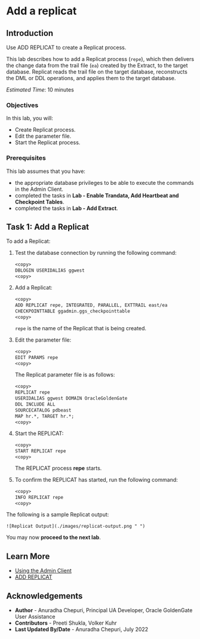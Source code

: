 # Add a replicat

## Introduction
Use ADD REPLICAT to create a Replicat process.

This lab describes how to add a Replicat process (`repe`), which then delivers the change data from the trail file (`ea`) created by the Extract, to the target database.
Replicat reads the trail file on the target database, reconstructs the DML or DDL operations, and applies them to the target database.

*Estimated Time*: 10 minutes

### Objectives
In this lab, you will:
* Create Replicat process.
* Edit the parameter file.
* Start the Replicat process.

### Prerequisites
This lab assumes that you have:
- the appropriate database privileges to be able to execute the commands in the Admin Client.
- completed the tasks in **Lab - Enable Trandata, Add Heartbeat and Checkpoint Tables**.
- completed the tasks in **Lab - Add Extract**.

## Task 1: Add a Replicat

To add a Replicat:

1. Test the database connection by running the following command:


    ```
    <copy>
    DBLOGIN USERIDALIAS ggwest
    <copy>

    ```

2. Add a Replicat:

    ```
    <copy>
    ADD REPLICAT repe, INTEGRATED, PARALLEL, EXTTRAIL east/ea CHECKPOINTTABLE ggadmin.ggs_checkpointtable
    <copy>

    ```
    `repe` is the name of the Replicat that is being created.

3. Edit the parameter file:

    ```
    <copy>
    EDIT PARAMS repe
    <copy>
    ```
    The Replicat parameter file is as follows:

    ```
    <copy>
    REPLICAT repe
    USERIDALIAS ggwest DOMAIN OracleGoldenGate
    DDL INCLUDE ALL
    SOURCECATALOG pdbeast
    MAP hr.*, TARGET hr.*;
    <copy>
    ```

4. Start the REPLICAT:

    ```
    <copy>
    START REPLICAT repe
    <copy>

    ```
    The REPLICAT process **repe** starts.

5. To confirm the REPLICAT has started, run the following command:

    ```
    <copy>
    INFO REPLICAT repe
    <copy>

    ```
The following is a sample Replicat output:

    ![Replicat Output](./images/replicat-output.png " ")

You may now **proceed to the next lab**.

## Learn More
* [Using the Admin Client](https://docs.oracle.com/en/middleware/goldengate/core/21.1/admin/getting-started-oracle-goldengate-process-interfaces.html#GUID-84B33389-0594-4449-BF1A-A496FB1EDB29)
* [ADD REPLICAT](https://docs.oracle.com/en/middleware/goldengate/core/21.3/gclir/add-replicat.html#GUID-540A171A-71C2-49C3-964E-5D57B27257D4)

## Acknowledgements
* **Author** - Anuradha Chepuri, Principal UA Developer, Oracle GoldenGate User Assistance
* **Contributors** -  Preeti Shukla, Volker Kuhr
* **Last Updated By/Date** - Anuradha Chepuri, July 2022
